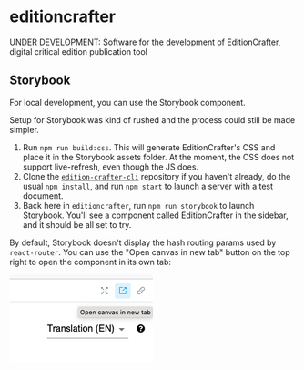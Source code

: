 # editioncrafter
UNDER DEVELOPMENT: Software for the development of EditionCrafter, digital critical edition publication tool

## Storybook

For local development, you can use the Storybook component.

Setup for Storybook was kind of rushed and the process could still be made simpler.

1. Run `npm run build:css`. This will generate EditionCrafter's CSS and place it in the Storybook assets folder. At the moment, the CSS does not support live-refresh, even though the JS does.
2. Clone the [`edition-crafter-cli`](https://github.com/cu-mkp/editioncrafter-cli) repository if you haven't already, do the usual `npm install`, and run `npm start` to launch a server with a test document.
3. Back here in `editioncrafter`, run `npm run storybook` to launch Storybook. You'll see a component called EditionCrafter in the sidebar, and it should be all set to try.

By default, Storybook doesn't display the hash routing params used by `react-router`. You can use the "Open canvas in new tab" button on the top right to open the component in its own tab:

![screenshot of new tab button](newtab.png)
